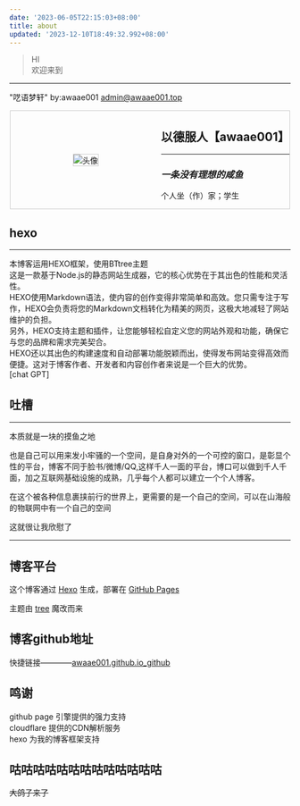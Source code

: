 ```yaml
---
date: '2023-06-05T22:15:03+08:00'
title: about
updated: '2023-12-10T18:49:32.992+08:00'
---
```

> HI<br>欢迎来到

---

"呓语梦轩" by:awaae001 <admin@awaae001.top>

<html>

<head>
    <style>
        .card {
            display: flex;
            border: 1px solid #ccc;
            width: 500px;
            margin: 0 auto;
        }
        .avatar {
            display: flex;
            justify-content: center;
            /* 水平居中对齐 */
            align-items: center;
            /* 垂直居中对齐 */
            flex: 1;
            padding: 10px;
            .info {
                flex: 2;
                padding: 10px;
            }
            img {
                max-width: 100px;
                max-height: 100px;
                border: 1px solid #ccc;
            }
    </style>
</head>
<body>
    <div class="card">
        <div class="avatar">
            <img src="https://pic.awaae001.top/
web ico/web.jpg" alt="头像">
        </div>
        <div class="info">
            <h2>以德服人【awaae001】</h2>
                <hr>
                <h3><em>一条没有理想的咸鱼</em></h3>
                <p>个人坐（作）家；学生</p>
        </div>
    </div>
</body>

</html>

## hexo

---

本博客运用HEXO框架，使用BTtree主题<br>
这是一款基于Node.js的静态网站生成器，它的核心优势在于其出色的性能和灵活性。<br>
HEXO使用Markdown语法，使内容的创作变得非常简单和高效。您只需专注于写作，HEXO会负责将您的Markdown文档转化为精美的网页，这极大地减轻了网站维护的负担。<br>
另外，HEXO支持主题和插件，让您能够轻松自定义您的网站外观和功能，确保它与您的品牌和需求完美契合。<br>
HEXO还以其出色的构建速度和自动部署功能脱颖而出，使得发布网站变得高效而便捷。这对于博客作者、开发者和内容创作者来说是一个巨大的优势。<br>
[chat GPT]

## 吐槽

---

本质就是一块的摸鱼之地<br>

也是自己可以用来发小牢骚的一个空间，是自身对外的一个可控的窗口，是彰显个性的平台，博客不同于脸书/微博/QQ,这样千人一面的平台，博口可以做到千人千面，加之互联网基础设施的成熟，几乎每个人都可以建立一个个人博客。

在这个被各种信息裹挟前行的世界上，更需要的是一个自己的空间，可以在山海般的物联网中有一个自己的空间

这就很让我欣慰了

---

## 博客平台

这个博客通过 [Hexo](https://hexo.io/) 生成，部署在 [GitHub Pages](https://pages.github.com/)

主题由 [tree](https://github.com/wujun234/hexo-theme-tree) 魔改而来

## 博客github地址

快捷链接————[awaae001.github.io_github](https://github.com/awaae001/awaae001.github.io)<br>

## 鸣谢

github page 引擎提供的强力支持<br>
cloudflare 提供的CDN解析服务<br>
hexo 为我的博客框架支持<br>


## 咕咕咕咕咕咕咕咕咕咕咕咕咕

~~大鸽子来了~~